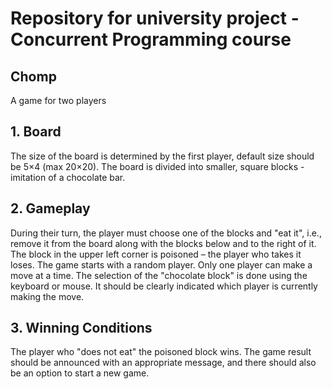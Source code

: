 # Repository for university project - Concurrent Programming course

## Chomp

A game for two players

## 1. Board

The size of the board is determined by the first player, default size should be 5×4 (max 20×20).
The board is divided into smaller, square blocks - imitation of a chocolate bar.

## 2. Gameplay

During their turn, the player must choose one of the blocks and "eat it", i.e., remove it from the board along with the blocks below and to the right of it. The block in the upper left corner is poisoned – the player who takes it loses. The game starts with a random player. Only one player can make a move at a time. The selection of the "chocolate block" is done using the keyboard or mouse. It should be clearly indicated which player is currently making the move.

## 3. Winning Conditions

The player who "does not eat" the poisoned block wins. The game result should be announced with an appropriate message, and there should also be an option to start a new game.
